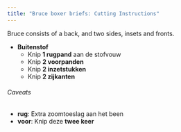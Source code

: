 ```yaml
---
title: "Bruce boxer briefs: Cutting Instructions"
---
```


Bruce consists of a back, and two sides, insets and fronts.

- **Buitenstof**
  - Knip **1 rugpand** aan de stofvouw
  - Knip **2 voorpanden**
  - Knip **2 inzetstukken**
  - Knip **2 zijkanten**

<Warning>

###### Caveats

- **rug**: Extra zoomtoeslag aan het been
- **voor**: Knip deze **twee keer**

</Warning>
